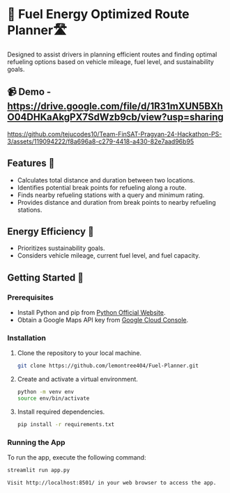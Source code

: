 # 🚗 Fuel Energy Optimized Route Planner🛣️

Designed to assist drivers in planning efficient routes and finding optimal refueling options based on vehicle mileage, fuel level, and sustainability goals.

## 📹 Demo - https://drive.google.com/file/d/1R31mXUN5BXhO04DHKaAkgPX7SdWzb9cb/view?usp=sharing



https://github.com/tejucodes10/Team-FinSAT-Pragyan-24-Hackathon-PS-3/assets/119094222/f8a696a8-c279-4418-a430-82e7aad96b95








## Features 🌟
- Calculates total distance and duration between two locations.
- Identifies potential break points for refueling along a route.
- Finds nearby refueling stations with a query and minimum rating.
- Provides distance and duration from break points to nearby refueling stations.

## Energy Efficiency 🌿
- Prioritizes sustainability goals.
- Considers vehicle mileage, current fuel level, and fuel capacity.

## Getting Started 🚀

### Prerequisites
- Install Python and pip from [Python Official Website](https://www.python.org/downloads/).
- Obtain a Google Maps API key from [Google Cloud Console](https://console.cloud.google.com/).

### Installation
1. Clone the repository to your local machine.
   ```bash
   git clone https://github.com/lemontree404/Fuel-Planner.git
      ```
  2. Create and activate a virtual environment.
     ```bash
     python -m venv env
     source env/bin/activate
     ```

  3. Install required dependencies.
     ```bash
     pip install -r requirements.txt
     ```

### **Running the App**
  To run the app, execute the following command:
  ```bash
  streamlit run app.py
```
  ```bash
Visit http://localhost:8501/ in your web browser to access the app.
```
